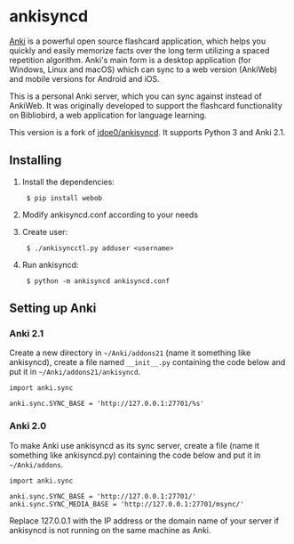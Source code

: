 ankisyncd
=========

[Anki][] is a powerful open source flashcard application, which helps you
quickly and easily memorize facts over the long term utilizing a spaced
repetition algorithm. Anki's main form is a desktop application (for Windows,
Linux and macOS) which can sync to a web version (AnkiWeb) and mobile
versions for Android and iOS.

This is a personal Anki server, which you can sync against instead of
AnkiWeb. It was originally developed to support the flashcard functionality
on Bibliobird, a web application for language learning.

This version is a fork of [jdoe0/ankisyncd](https://github.com/jdoe0/ankisyncd).
It supports Python 3 and Anki 2.1.

Installing
----------

1. Install the dependencies:

        $ pip install webob

2. Modify ankisyncd.conf according to your needs

3. Create user:

        $ ./ankisyncctl.py adduser <username>

4. Run ankisyncd:

        $ python -m ankisyncd ankisyncd.conf

Setting up Anki
---------------

### Anki 2.1

Create a new directory in `~/Anki/addons21` (name it something like ankisyncd),
create a file named `__init__.py` containing the code below and put it in
`~/Anki/addons21/ankisyncd`.

    import anki.sync

    anki.sync.SYNC_BASE = 'http://127.0.0.1:27701/%s'

### Anki 2.0

To make Anki use ankisyncd as its sync server, create a file (name it something
like ankisyncd.py) containing the code below and put it in `~/Anki/addons`.

    import anki.sync

    anki.sync.SYNC_BASE = 'http://127.0.0.1:27701/'
    anki.sync.SYNC_MEDIA_BASE = 'http://127.0.0.1:27701/msync/'

Replace 127.0.0.1 with the IP address or the domain name of your server if
ankisyncd is not running on the same machine as Anki.

[Anki]: https://apps.ankiweb.net/
[dsnopek's Anki Sync Server]: https://github.com/dsnopek/anki-sync-server
